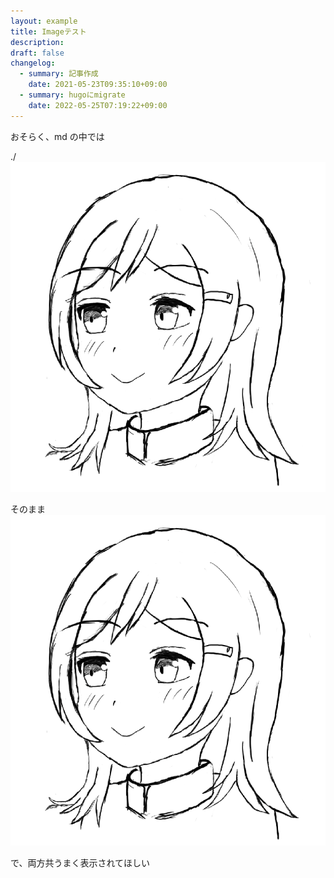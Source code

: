 ```yaml
---
layout: example
title: Imageテスト
description: 
draft: false
changelog:
  - summary: 記事作成
    date: 2021-05-23T09:35:10+09:00
  - summary: hugoにmigrate
    date: 2022-05-25T07:19:22+09:00
---
```


おそらく、md の中では

./
![./ pattern](./uta8a.png)

そのまま
![そのまま pattern](uta8a.png)

で、両方共うまく表示されてほしい